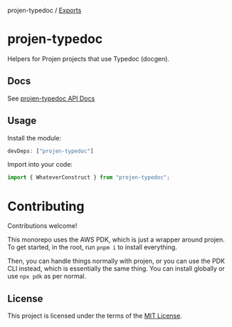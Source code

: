 projen-typedoc / [Exports](modules.md)

# projen-typedoc

Helpers for Projen projects that use Typedoc (docgen).

## Docs

See [projen-typedoc API Docs](docs/modules.md)

## Usage

Install the module:

```typescript
devDeps: ["projen-typedoc"]
```

Import into your code:

```typescript
import { WhateverConstruct } from "projen-typedoc";
```

# Contributing

Contributions welcome!

This monorepo uses the AWS PDK, which is just a wrapper around projen. To get started, in the root, run `pnpm i` to install everything.

Then, you can handle things normally with projen, or you can use the PDK CLI instead, which is essentially the same thing. You can install globally or use `npx pdk` as per normal.

## License

This project is licensed under the terms of the [MIT License](LICENSE.md).
